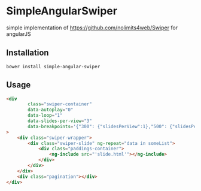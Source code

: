 # SimpleAngularSwiper

simple implementation of https://github.com/nolimits4web/Swiper for angularJS


## Installation

```
bower install simple-angular-swiper
```

## Usage

```html
<div
        class="swiper-container"
        data-autoplay="0"
        data-loop="1"
        data-slides-per-view="3"
        data-breakpoints='{"300": {"slidesPerView":1},"500": {"slidesPerView":2}}'
>
    <div class="swiper-wrapper">
        <div class="swiper-slide" ng-repeat="data in someList">
            <div class="paddings-container">
                <ng-include src="'slide.html'"></ng-include>
            </div>
        </div>
    </div>
    <div class="pagination"></div>
</div>
```

